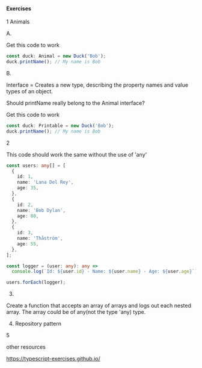 #### Exercises

1 Animals

A. 

Get this code to work

```typescript
const duck: Animal = new Duck('Bob');
duck.printName(); // My name is Bob
```
B. 

Interface = Creates a new type, describing the property names and value types of an object.

Should printName really belong to the Animal interface?

Get this code to work

```typescript
const duck: Printable = new Duck('Bob');
duck.printName(); // My name is Bob
```

2

This code should work the same without the use of 'any'

```typescript
const users: any[] = [
  {
    id: 1,
    name: 'Lana Del Rey',
    age: 35,
  },
  {
    id: 2,
    name: 'Bob Dylan',
    age: 80,
  },
  {
    id: 3,
    name: 'Thåström',
    age: 55,
  },
];

const logger = (user: any): any =>
  console.log(`Id: ${user.id} - Name: ${user.name} - Age: ${user.age}`);

users.forEach(logger);
```

3.

Create a function that accepts an array of arrays and logs out each nested array. The array could be of any(not the type 'any) type.

4. Repository pattern

5

other resources

https://typescript-exercises.github.io/